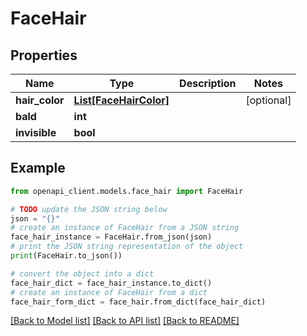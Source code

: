 # FaceHair


## Properties

Name | Type | Description | Notes
------------ | ------------- | ------------- | -------------
**hair_color** | [**List[FaceHairColor]**](FaceHairColor.md) |  | [optional] 
**bald** | **int** |  | 
**invisible** | **bool** |  | 

## Example

```python
from openapi_client.models.face_hair import FaceHair

# TODO update the JSON string below
json = "{}"
# create an instance of FaceHair from a JSON string
face_hair_instance = FaceHair.from_json(json)
# print the JSON string representation of the object
print(FaceHair.to_json())

# convert the object into a dict
face_hair_dict = face_hair_instance.to_dict()
# create an instance of FaceHair from a dict
face_hair_form_dict = face_hair.from_dict(face_hair_dict)
```
[[Back to Model list]](../README.md#documentation-for-models) [[Back to API list]](../README.md#documentation-for-api-endpoints) [[Back to README]](../README.md)


